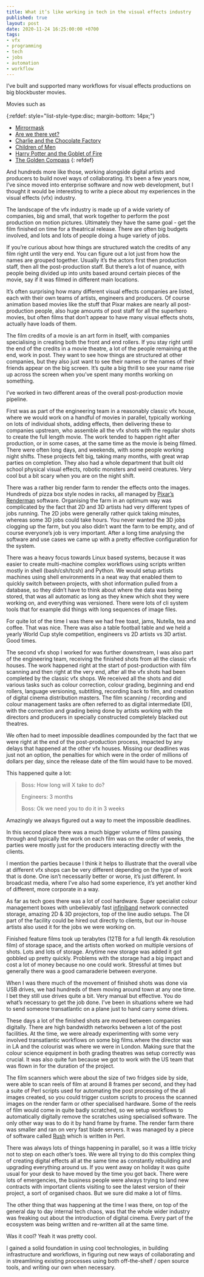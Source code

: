 ```yaml
---
title: What it’s like working in tech in the visual effects industry
published: true
layout: post
date: 2020-11-24 16:25:00:00 +0700
tags:
- vfx
- programming
- tech
- jobs
- automation
- workflow
---
```

I’ve built and supported many workflows for visual effects productions on big blockbuster movies. 

Movies such as

{:refdef: style="list-style-type:disc; margin-bottom: 14px;"}
- [Mirrormask](https://m.imdb.com/title/tt0366780/?ref_=fn_al_tt_0)
- [Are we there yet?](https://m.imdb.com/title/tt0368578/?ref_=fn_al_tt_0)
- [Charlie and the Chocolate Factory](https://m.imdb.com/title/tt0367594/?ref_=fn_al_tt_0)
- [Children of Men](https://m.imdb.com/title/tt0206634/?ref_=fn_al_tt_0)
- [Harry Potter and the Goblet of Fire](https://m.imdb.com/title/tt0330373/?ref_=m_ttls_tt_4)
- [The Golden Compass](https://m.imdb.com/title/tt0385752/?ref_=fn_al_tt_1)
{: refdef}

And hundreds more like those, working alongside digital artists and producers to build novel ways of collaborating. It’s been a few years now, I’ve since moved into enterprise software and now web development, but I thought it would be interesting to write a piece about my experiences in the visual effects (vfx) industry.

The landscape of the vfx industry is made up of a wide variety of companies, big and small, that work together to perform the post production on motion pictures. Ultimately they have the same goal - get the film finished on time for a theatrical release. There are often big budgets involved, and lots and lots of people doing a huge variety of jobs. 

If you’re curious about how things are structured watch the credits of any film right until the very end. You can figure out a lot just from how the names are grouped together. Usually it’s the actors first then production staff, then all the post-production staff. But there’s a lot of nuance, with people being divided up into units based around certain pieces of the movie, say if it was filmed in different main locations. 

It’s often surprising how many different visual effects companies are listed, each with their own teams of artists, engineers and producers. Of course animation based movies like the stuff that Pixar makes are nearly all post-production people, also huge amounts of post staff for all the superhero movies, but often films that don’t appear to have many visual effects shots, actually have loads of them.

The film credits of a movie is an art form in itself, with companies specialising in creating both the front and end rollers. If you stay right until the end of the credits in a movie theatre, a lot of the people remaining at the end, work in post. They want to see how things are structured at other companies, but they also just want to see their names or the names of their friends appear on the big screen. It’s quite a big thrill to see your name rise up across the screen when you’ve spent many months working on something.

I’ve worked in two different areas of the overall post-production movie pipeline. 

First was as part of the engineering team in a reasonably classic vfx house, where we would work on a handful of movies in parallel, typically working on lots of individual shots, adding effects, then delivering these to companies upstream, who assemble all the vfx shots with the regular shots to create the full length movie. The work tended to happen right after production, or in some cases, at the same time as the movie is being filmed. There were often long days, and weekends, with some people working night shifts. These projects felt big, taking many months, with great wrap parties on completion. They also had a whole department that built old school physical visual effects, robotic monsters and weird creatures. Very cool but a bit scary when you are on the night shift.

There was a rather big render farm to render the effects onto the images. Hundreds of pizza box style nodes in racks, all managed by [Pixar’s Renderman](https://renderman.pixar.com/product) software. Organising the farm in an optimum way was complicated by the fact that 2D and 3D artists had very different types of jobs running. The 2D jobs were generally rather quick taking minutes, whereas some 3D jobs could take hours. You never wanted the 3D jobs clogging up the farm, but you also didn’t want the farm to be empty, and of course everyone’s job is very important. After a long time analysing the software and use cases we came up with a pretty effective configuration for the system.

There was a heavy focus towards Linux based systems, because it was easier to create multi-machine complex workflows using scripts written mostly in shell (bash/csh/tcsh) and Python. We would setup artists machines using shell environments in a neat way that enabled them to quickly switch between projects, with shot information pulled from a database, so they didn’t have to think about where the data was being stored, that was all automatic as long as they knew which shot they were working on, and everything was versioned. There were lots of cli system tools that for example did things with long sequences of image files.

For quite lot of the time I was there we had free toast, jams, Nutella, tea and coffee. That was nice. There was also a table football table and we held a yearly World Cup style competition, engineers vs 2D artists vs 3D artist. Good times.

The second vfx shop I worked for was further downstream, I was also part of the engineering team, receiving the finished shots from all the classic vfx houses. The work happened right at the start of post-production with film scanning and then right at the very end, after all the vfx shots had been completed by the classic vfx shops. We received all the shots and did various tasks such as colour correction, colour grading, beginning and end rollers, language versioning, subtitling, recording back to film, and creation of digital cinema distribution masters. The film scanning / recording and colour management tasks are often referred to as digital intermediate (DI), with the correction and grading being done by artists working with the directors and producers in specially constructed completely blacked out theatres.

We often had to meet impossible deadlines compounded by the fact that we were right at the end of the post-production process, impacted by any delays that happened at the other vfx houses. Missing our deadlines was just not an option, the penalties for which were in the order of millions of dollars per day, since the release date of the film would have to be moved.

This happened quite a lot:

>Boss: How long will X take to do?
>
>Engineers: 3 months
>
>Boss: Ok we need you to do it in 3 weeks

Amazingly we always figured out a  way to meet the impossible deadlines.

In this second place there was a much bigger volume of films passing through and typically the work on each film was on the order of weeks, the parties were mostly just for the producers interacting directly with the clients.

I mention the parties because I think it helps to illustrate that the overall vibe at different vfx shops can be very different depending on the type of work that is done. One isn’t necessarily better or worse, it’s just different. In broadcast media, where I’ve also had some experience, it’s yet another kind of different, more corporate in a way.

As far as tech goes there was a lot of cool hardware. Super specialist colour management boxes with unbelievably fast [infiniband](https://en.m.wikipedia.org/wiki/InfiniBand) network connected storage, amazing 2D & 3D projectors, top of the line audio setups. The DI part of the facility could be hired out directly to clients, but our in-house artists also used it for the jobs we were working on.

Finished feature films took up terabytes (12TB for a full length 4k resolution film) of storage space, and the artists often worked on multiple versions of shots. Lots and lots of storage. Anytime new storage was added it got gobbled up pretty quickly. Problems with the storage had a big impact and cost a lot of money because no one could work. Stressful at times but generally there was a good camaraderie between everyone.

When I was there much of the movement of finished shots was done via USB drives, we had hundreds of them moving around town at any one time. I bet they still use drives quite a bit. Very manual but effective. You do what’s necessary to get the job done. I’ve been in situations where we had to send someone transatlantic on a plane just to hand carry some drives.

These days a lot of the finished shots are moved between companies digitally. There are high bandwidth networks between a lot of the post facilities. At the time, we were already experimenting with some very involved transatlantic workflows on some big films.where the director was in LA and the colourist was where we were in London. Making sure that the colour science equipment in both grading theatres was setup correctly was crucial. It was also quite fun because we got to work with the US team that was flown in for the duration of the project.

The film scanners which were about the size of two fridges side by side, were able to scan reels of film at around 8 frames per second, and they had a suite of Perl scripts used for automating the post processing of the all images created, so you could trigger custom scripts to process the scanned images on the render farm or other specialised hardware. Some of the reels of film would come in quite badly scratched, so we setup workflows to automatically digitally remove the scratches using specialised software. The only other way was to do it by hand frame by frame. The render farm there was smaller and ran on very fast blade servers. It was managed by a piece of software called [Rush](http://seriss.com/rush) which is written in Perl.

There was always lots of things happening in parallel, so it was a little tricky not to step on each other’s toes. We were all trying to do this complex thing of creating digital effects all at the same time as constantly rebuilding and upgrading everything around us. If you went away on holiday it was quite usual for your desk to have moved by the time you got back. There were lots of emergencies, the business people were always trying to land new contracts with important clients visiting to see the latest version of their project, a sort of organised chaos. But we sure did make a lot of films.

The other thing that was happening at the time I was there, on top of the general day to day internal tech chaos, was that the whole wider industry was freaking out about the introduction of digital cinema. Every part of the ecosystem was being written and re-written all at the same time.

Was it cool? Yeah it was pretty cool. 

I gained a solid foundation in using cool technologies, in building infrastructure and workflows, in figuring out new ways of collaborating and in streamlining existing processes using both off-the-shelf / open source tools, and writing our own when necessary.
